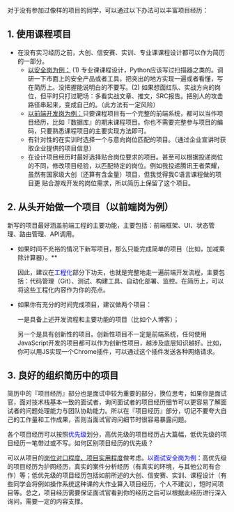 
对于没有参加过像样的项目的同学，可以通过以下办法可以丰富项目经历：


## 1. 使用课程项目
- 在没有实习经历之前，大创、信安赛、实训、专业课课程设计都可以作为简历的一部分。
  - <u>以安全岗为例：</u> (1) 专业课课程设计，Python应该写过扫描器之类的。调研一下市面上的安全产品或者工具，把突出的地方实现一遍或者看懂，写在简历上。没把握能说明白的不要写。(2) 如果想面红队、实战方向的岗位，但平时只打过靶场：多看实战文章、推文，SRC报告。把别人的攻击路径串起来，变成自己的。（此方法有一定风险）
  - <u>以前端开发岗为例：</u>只要课程项目有一个完整的前端系统，都可以当作项目经历，比如『数据库』的期末课程项目。你也不需要完整参与项目的编码，只要熟悉课程项目的主要实现方法即可。
  - 有针对性的在实训时选择一个与意向岗位匹配的项目。（通过企业宣讲时获取企业提供的项目信息）
  - 在设计项目经历时最好选择贴合岗位要求的项目。甚至可以根据投递岗位的不同，修改项目经验，以匹配特定的岗位。例如我投递腾讯王者荣耀，虽然有国家级大创（还算有含金量）项目，但我觉得我C语言课程做的项目更	贴合游戏开发的岗位需求，所以简历上保留了这个项目。
 
  

## 2. 从头开始做一个项目（以前端岗为例）

新写的项目最好涵盖前端工程的主要功能，主要包括：前端框架、UI、状态管理、路由管理、API调用。

- 如果时间不充裕的情况下新写项目，那么只能完成简单的项目（比如，加减乘除计算器）。**

  因此，建议在<font color=Blue>工程化</font>部分下功夫，也就是完整地走一遍前端开发流程，主要包括：代码管理（Git）、测试、构建工具、自动化部署、监控。在简历上，可以将这些工程化内容作为你的亮点。

- 如果你有充分的时间完成项目，建议做两个项目：

  一是具备上述开发流程和主要功能的项目（比如个人博客）；

  另一个是具有创新性的项目。创新性项目不一定是前端系统，任何使用JavaScript开发的项目都可以作为创新性项目，越涉及底层知识越好。比如，你可以用JS实现一个Chrome插件，可以通过这个插件发送各种网络请求。

## 3. 良好的组织简历中的项目
简历中的『项目经历』部分也是面试中较为重要的部分，换位思考，如果你是面试官，面对技术栈基本一致的面试者，询问面试者的项目经历细节可以更容易了解面试者的问题处理能力与团队协助能力。所以在『项目经历』部分，切记不要夸大自己的工作量和工作成果，否则当面试官询问细节时很容易暴露问题。

各个项目经历可以按照<font color=Blue>优先级</font>划分，高优先级的项目经历占大篇幅，低优先级的项目经历一笔带过或不写。如何区别项目经历的优先级？
  
可以从项目的<u>岗位对口程度、项目实用程度</u>做考虑。<font color=Blue>以面试安全岗为例</font>：高优先级的项目经历为护网经历，真实的案件分析经历（有真实的环境，与其他公司有合作）等；低优先级的项目经历包括如前所述的大创、信安赛、实训、课程设计（有些同学会将例如操作系统这种课的大作业算入项目经历，个人不建议），短时间项目等。总之，项目经历需要保证面试官看到你的经历之后可以根据此经历进行深入询问，需要一定的内容支撑。

